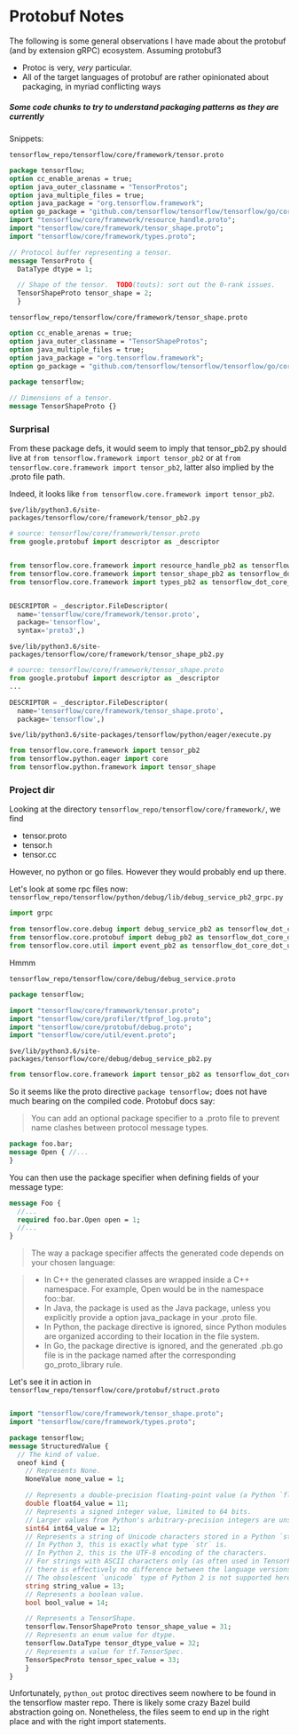 # Protobuf Notes

The following is some general observations I have made about the protobuf 
(and by extension gRPC) ecosystem. Assuming protobuf3

- Protoc is very, *very* particular. 
- All of the target languages of protobuf are rather opinionated about packaging,
    in myriad conflicting ways
    
##### Some code chunks to try to understand packaging patterns as they are currently 
Snippets:

`tensorflow_repo/tensorflow/core/framework/tensor.proto`

```proto
package tensorflow;
option cc_enable_arenas = true;
option java_outer_classname = "TensorProtos";
option java_multiple_files = true;
option java_package = "org.tensorflow.framework";
option go_package = "github.com/tensorflow/tensorflow/tensorflow/go/core/framework";
import "tensorflow/core/framework/resource_handle.proto";
import "tensorflow/core/framework/tensor_shape.proto";
import "tensorflow/core/framework/types.proto";

// Protocol buffer representing a tensor.
message TensorProto {
  DataType dtype = 1;

  // Shape of the tensor.  TODO(touts): sort out the 0-rank issues.
  TensorShapeProto tensor_shape = 2;
  }
  ```


`tensorflow_repo/tensorflow/core/framework/tensor_shape.proto`

```proto
option cc_enable_arenas = true;
option java_outer_classname = "TensorShapeProtos";
option java_multiple_files = true;
option java_package = "org.tensorflow.framework";
option go_package = "github.com/tensorflow/tensorflow/tensorflow/go/core/framework";

package tensorflow;

// Dimensions of a tensor.
message TensorShapeProto {}
```

### Surprisal
From these package defs, it would seem to imply that tensor_pb2.py should live 
at `from tensorflow.framework import tensor_pb2` or 
at `from tensorflow.core.framework import tensor_pb2`, latter also implied 
by the .proto file path. 

Indeed, it looks like `from tensorflow.core.framework import tensor_pb2`. 


`$ve/lib/python3.6/site-packages/tensorflow/core/framework/tensor_pb2.py`
```python
# source: tensorflow/core/framework/tensor.proto
from google.protobuf import descriptor as _descriptor


from tensorflow.core.framework import resource_handle_pb2 as tensorflow_dot_core_dot_framework_dot_resource__handle__pb2
from tensorflow.core.framework import tensor_shape_pb2 as tensorflow_dot_core_dot_framework_dot_tensor__shape__pb2
from tensorflow.core.framework import types_pb2 as tensorflow_dot_core_dot_framework_dot_types__pb2


DESCRIPTOR = _descriptor.FileDescriptor(
  name='tensorflow/core/framework/tensor.proto',
  package='tensorflow',
  syntax='proto3',)
```

`$ve/lib/python3.6/site-packages/tensorflow/core/framework/tensor_shape_pb2.py`
```python
# source: tensorflow/core/framework/tensor_shape.proto
from google.protobuf import descriptor as _descriptor
...

DESCRIPTOR = _descriptor.FileDescriptor(
  name='tensorflow/core/framework/tensor_shape.proto',
  package='tensorflow',)
```

`$ve/lib/python3.6/site-packages/tensorflow/python/eager/execute.py`
```python
from tensorflow.core.framework import tensor_pb2
from tensorflow.python.eager import core
from tensorflow.python.framework import tensor_shape

```

### Project dir
Looking at the directory `tensorflow_repo/tensorflow/core/framework/`, 
we find 
- tensor.proto
- tensor.h
- tensor.cc

However, no python or go files. However they would probably end up there. 

Let's look at some rpc files now:
`tensorflow_repo/tensorflow/python/debug/lib/debug_service_pb2_grpc.py`

```python
import grpc

from tensorflow.core.debug import debug_service_pb2 as tensorflow_dot_core_dot_debug_dot_debug__service__pb2
from tensorflow.core.protobuf import debug_pb2 as tensorflow_dot_core_dot_protobuf_dot_debug__pb2
from tensorflow.core.util import event_pb2 as tensorflow_dot_core_dot_util_dot_event__pb2
```

Hmmm

`tensorflow_repo/tensorflow/core/debug/debug_service.proto`

```proto
package tensorflow;

import "tensorflow/core/framework/tensor.proto";
import "tensorflow/core/profiler/tfprof_log.proto";
import "tensorflow/core/protobuf/debug.proto";
import "tensorflow/core/util/event.proto";
```

`$ve/lib/python3.6/site-packages/tensorflow/core/debug/debug_service_pb2.py`

```python
from tensorflow.core.framework import tensor_pb2 as tensorflow_dot_core_dot_framework_dot_tensor__pb2
```

So it seems like the proto directive `package tensorflow;` does not have much 
bearing on the compiled code. Protobuf docs say: 
>  You can add an optional package specifier to a .proto file to prevent name clashes between protocol message types.

```proto
package foo.bar;
message Open { //... 
}
```
You can then use the package specifier when defining fields of your message type:
```proto
message Foo {
  //...
  required foo.bar.Open open = 1;
  //...
}
```
> The way a package specifier affects the generated code depends on your chosen language:

> - In C++ the generated classes are wrapped inside a C++ namespace. For example, Open would be in the namespace foo::bar.
> - In Java, the package is used as the Java package, unless you explicitly provide a option java_package in your .proto file.
> - In Python, the package directive is ignored, since Python modules are organized according to their location in the file system.
> - In Go, the package directive is ignored, and the generated .pb.go file is in the package named after the corresponding go_proto_library rule.

Let's see it in action in 
`tensorflow_repo/tensorflow/core/protobuf/struct.proto`

```proto

import "tensorflow/core/framework/tensor_shape.proto";
import "tensorflow/core/framework/types.proto";

package tensorflow;
message StructuredValue {
  // The kind of value.
  oneof kind {
    // Represents None.
    NoneValue none_value = 1;

    // Represents a double-precision floating-point value (a Python `float`).
    double float64_value = 11;
    // Represents a signed integer value, limited to 64 bits.
    // Larger values from Python's arbitrary-precision integers are unsupported.
    sint64 int64_value = 12;
    // Represents a string of Unicode characters stored in a Python `str`.
    // In Python 3, this is exactly what type `str` is.
    // In Python 2, this is the UTF-8 encoding of the characters.
    // For strings with ASCII characters only (as often used in TensorFlow code)
    // there is effectively no difference between the language versions.
    // The obsolescent `unicode` type of Python 2 is not supported here.
    string string_value = 13;
    // Represents a boolean value.
    bool bool_value = 14;

    // Represents a TensorShape.
    tensorflow.TensorShapeProto tensor_shape_value = 31;
    // Represents an enum value for dtype.
    tensorflow.DataType tensor_dtype_value = 32;
    // Represents a value for tf.TensorSpec.
    TensorSpecProto tensor_spec_value = 33;
    }
}
```

Unfortunately, `python_out` protoc directives seem nowhere to be found in the 
tensorflow master repo. There is likely some crazy Bazel build abstraction
going on. Nonetheless, the files seem to end up in the right place and with the
right import statements. 



